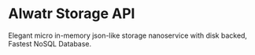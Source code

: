# Alwatr Storage API

Elegant micro in-memory json-like storage nanoservice with disk backed, Fastest NoSQL Database.
